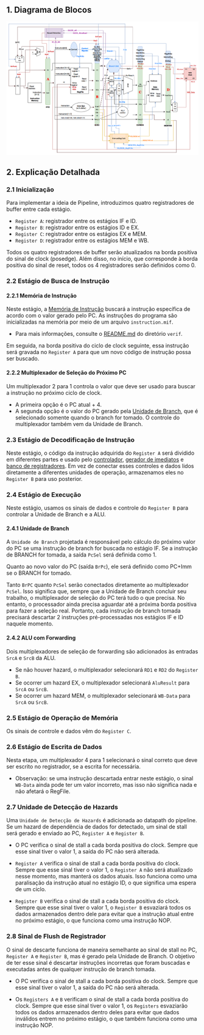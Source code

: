 ## 1. Diagrama de Blocos

![Diagrama de Blocos](/doc/PipeLine.png)

## 2. Explicação Detalhada
### 2.1 Inicialização
Para implementar a ideia de Pipeline, introduzimos quatro registradores de buffer entre cada estágio.
- `Register A`: registrador entre os estágios IF e ID.
- `Register B`: registrador entre os estágios ID e EX.
- `Register C`: registrador entre os estágios EX e MEM.
- `Register D`: registrador entre os estágios MEM e WB.

Todos os quatro registradores de buffer serão atualizados na borda positiva do sinal de clock (posedge). Além disso, no início, que corresponde à borda positiva do sinal de reset, todos os 4 registradores serão definidos como 0.

### 2.2 Estágio de Busca de Instrução
#### 2.2.1 Memória de Instrução
Neste estágio, a [Memória de Instrução](/design/instructionmemory.sv) buscará a instrução específica de acordo com o valor gerado pelo PC. As instruções do programa são inicializadas na memória por meio de um arquivo `instruction.mif`.
- Para mais informações, consulte o [README.md](/verif/README.md) do diretório `verif`.

Em seguida, na borda positiva do ciclo de clock seguinte, essa instrução será gravada no `Register A` para que um novo código de instrução possa ser buscado.

#### 2.2.2 Multiplexador de Seleção do Próximo PC
Um multiplexador 2 para 1 controla o valor que deve ser usado para buscar a instrução no próximo ciclo de clock.
- A primeira opção é o PC atual + 4.
- A segunda opção é o valor do PC gerado pela [Unidade de Branch](/design/BranchUnit.sv), que é selecionado somente quando o branch for tomado. O controle do multiplexador também vem da Unidade de Branch.

### 2.3 Estágio de Decodificação de Instrução
Neste estágio, o código da instrução adquirida do `Register A` será dividido em diferentes partes e usado pelo [controlador](/design/Controller.sv), [gerador de imediatos](/design/imm_Gen.sv) e [banco de registradores](/design/RegFile.sv). Em vez de conectar esses controles e dados lidos diretamente a diferentes unidades de operação, armazenamos eles no `Register B` para uso posterior.

### 2.4 Estágio de Execução
Neste estágio, usamos os sinais de dados e controle do `Register B` para controlar a Unidade de Branch e a ALU.

#### 2.4.1 Unidade de Branch
A `Unidade de Branch` projetada é responsável pelo cálculo do próximo valor do PC se uma instrução de branch for buscada no estágio IF. Se a instrução de BRANCH for tomada, a saída `PcSel` será definida como 1.

Quanto ao novo valor do PC (saída `BrPc`), ele será definido como PC+Imm se o BRANCH for tomado.

Tanto `BrPC` quanto `PcSel` serão conectados diretamente ao multiplexador `PcSel`. Isso significa que, sempre que a Unidade de Branch concluir seu trabalho, o multiplexador de seleção do PC terá tudo o que precisa. No entanto, o processador ainda precisa aguardar até a próxima borda positiva para fazer a seleção real. Portanto, cada instrução de branch tomada precisará descartar 2 instruções pré-processadas nos estágios IF e ID naquele momento.

#### 2.4.2 ALU com Forwarding
Dois multiplexadores de seleção de forwarding são adicionados às entradas `SrcA` e `SrcB` da ALU.

- Se não houver hazard, o multiplexador selecionará `RD1` e `RD2` do `Register B`.
- Se ocorrer um hazard EX, o multiplexador selecionará `AluResult` para `SrcA` ou `SrcB`.
- Se ocorrer um hazard MEM, o multiplexador selecionará `WB-Data` para `SrcA` ou `SrcB`.

### 2.5 Estágio de Operação de Memória
Os sinais de controle e dados vêm do `Register C`.

### 2.6 Estágio de Escrita de Dados
Nesta etapa, um multiplexador 4 para 1 selecionará o sinal correto que deve ser escrito no registrador, se a escrita for necessária.

- Observação: se uma instrução descartada entrar neste estágio, o sinal `WB-Data` ainda pode ter um valor incorreto, mas isso não significa nada e não afetará o RegFile.

### 2.7 Unidade de Detecção de Hazards
Uma `Unidade de Detecção de Hazards` é adicionada ao datapath do pipeline. Se um hazard de dependência de dados for detectado, um sinal de stall será gerado e enviado ao PC, `Register A` e `Register B`.

- O PC verifica o sinal de stall a cada borda positiva do clock. Sempre que esse sinal tiver o valor 1, a saída do PC não será alterada.

- `Register A` verifica o sinal de stall a cada borda positiva do clock. Sempre que esse sinal tiver o valor 1, o `Register A` não será atualizado nesse momento, mas manterá os dados atuais. Isso funciona como uma paralisação da instrução atual no estágio ID, o que significa uma espera de um ciclo.

- `Register B` verifica o sinal de stall a cada borda positiva do clock. Sempre que esse sinal tiver o valor 1, o `Register B` esvaziará todos os dados armazenados dentro dele para evitar que a instrução atual entre no próximo estágio, o que funciona como uma instrução NOP.

### 2.8 Sinal de Flush de Registrador
O sinal de descarte funciona de maneira semelhante ao sinal de stall no PC, `Register A` e `Register B`, mas é gerado pela Unidade de Branch. O objetivo de ter esse sinal é descartar instruções incorretas que foram buscadas e executadas antes de qualquer instrução de branch tomada.

- O PC verifica o sinal de stall a cada borda positiva do clock. Sempre que esse sinal tiver o valor 1, a saída do PC não será alterada.

- Os `Registers A` e `B` verificam o sinal de stall a cada borda positiva do clock. Sempre que esse sinal tiver o valor 1, os `Registers` esvaziarão todos os dados armazenados dentro deles para evitar que dados inválidos entrem no próximo estágio, o que também funciona como uma instrução NOP.
